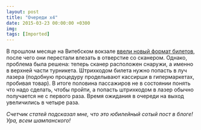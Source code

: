 ```yaml
---
layout: post
title: "Очереди х4"
date: 2015-03-23 00:00:00 +0300
img: 
tags: [Imported]
---
```


В прошлом месяце на Витебском вокзале [ввели новый формат билетов](https://blog.alexeyev.me/2015/02/butthurt/), после чего они перестали влезать в отверстие со сканером. Однако, проблема была решена: теперь сканер расположен снаружи, а именно в верхней части турникета. Штрихкодом билета нужно попасть в луч лазера (подобную процедуру проделывают кассирши в гипермаркетах, пробивая товар). В итоге половина пассажиров не в состоянии понять что надо сделать, чтобы пройти, а попасть штрихкодом в лазер обычно получается не с первого раза. Время ожидания в очереди на выход увеличились в четыре раза. 

_Счетчик статей подсказал мне, что это юбилейный сотый пост в блоге! Ура, всем шампанского!_